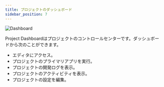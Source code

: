```yaml
---
title: プロジェクトのダッシュボード
sidebar_position: 7
---
```


![Dashboard][1]

Project Dashboardはプロジェクトのコントロールセンターです。ダッシュボードから次のことができます。

* エディタにアクセス。
* プロジェクトのプライマリアプリを実行。
* プロジェクトの開発ログを表示。
* プロジェクトのアクティビティを表示。
* プロジェクトの設定を編集。

[1]: /images/platform/dashboard.png
